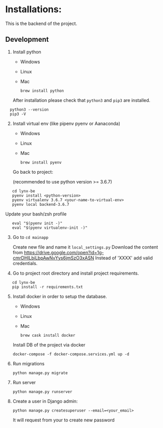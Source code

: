 # Installations:

This is the backend of the project.

## Development

1. Install python  
    - Windows
    
    - Linux
    
    - Mac
    
        `brew install python`
          
   After installation please check that ```python3``` and ```pip3``` are installed.
   
```
  python3 --version
  pip3 -V
```
      
2. Install virtual env (like pipenv pyenv or Aanaconda)
    
    - Windows
    
    - Linux
    
    - Mac
    
        `brew install pyenv`
       
   Go back to project:
   
   (recommended to use python version >= 3.6.7)
   
```
   cd lynx-be
   pyenv install <python-version>
   pyenv virtualenv 3.6.7 <your-name-to-virtual-env>
   pyenv local backend-3.6.7
```
   
   Update your bash/zsh profile
   
```
   eval "$(pyenv init -)"
   eval "$(pyenv virtualenv-init -)"
```
   
3. Go to `cd mainapp`

    Create new file and name it `local_settings.py`
    Download the content from https://drive.google.com/open?id=1g-cmrDHILbiLbpAwNvYys6jmSzO3xASN
    Instead of 'XXXX' add valid credentials.
    
4. Go to project root directory and install project requirements.

```
   cd lynx-be
   pip install -r requirements.txt
```
   
5. Install docker in order to setup the database.
    
   - Windows
    
   - Linux
    
   - Mac
   
        `brew cask install docker`
        
   Install DB of the project via docker 
    
   `docker-compose -f docker-compose.services.yml up -d`
    
6. Run migrations

    `python manage.py migrate`
    
6. Run server

    `python manage.py runserver`
    
7. Create a user in Django admin:

    `python manage.py createsuperuser --email=<your_email>`
    
    It will request from your to create new password

    
